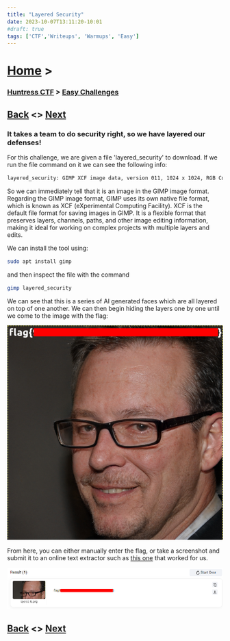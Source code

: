 ```yaml
---
title: "Layered Security"
date: 2023-10-07T13:11:20-10:01
#draft: true
tags: ['CTF','Writeups', 'Warmups', 'Easy']
---
```


# [Home](https://jjolley91.github.io/blog/) >

###  [Huntress CTF](https://jjolley91.github.io/blog/huntress_ctf_2023) >  [Easy Challenges](https://jjolley91.github.io/blog/huntress_ctf_2023/1.easy/)

## [Back](https://jjolley91.github.io/blog/huntress_ctf_2023/1.easy/php_stager)  <> [Next](https://jjolley91.github.io/blog/huntress_ctf_2023/1.easy/comprezz) 

### It takes a team to do security right, so we have layered our defenses!

For this challenge, we are given a file 'layered_security' to download.
If we run the file command on it we can see the following info:

```bash
layered_security: GIMP XCF image data, version 011, 1024 x 1024, RGB Color
```
So we can immediately tell that it is an image in the GIMP image format. Regarding the GIMP image format, GIMP uses its own native file format, which is known as XCF (eXperimental Computing Facility). XCF is the default file format for saving images in GIMP. It is a flexible format that preserves layers, channels, paths, and other image editing information, making it ideal for working on complex projects with multiple layers and edits.

We can install the tool using:
```bash
sudo apt install gimp
```
and then inspect the file with the command
```bash
gimp layered_security
```

We can see that this is a series of AI generated faces which are all layered on top of one another. We can then begin hiding the layers one by one until we come to the image with the flag:


![layered](https://github.com/jjolley91/blog/blob/main/static/Huntress_CTF_2023/layered.png?raw=true)



From here, you can either manually enter the flag, or take a screenshot and submit it to an online text extractor such as [this one](https://www.imagetotext.info/) that worked for us.

![layered](https://github.com/jjolley91/blog/blob/main/static/Huntress_CTF_2023/layered2.png?raw=true)



## [Back](https://jjolley91.github.io/blog/huntress_ctf_2023/1.easy/php_stager)  <> [Next](https://jjolley91.github.io/blog/huntress_ctf_2023/1.easy/comprezz) 